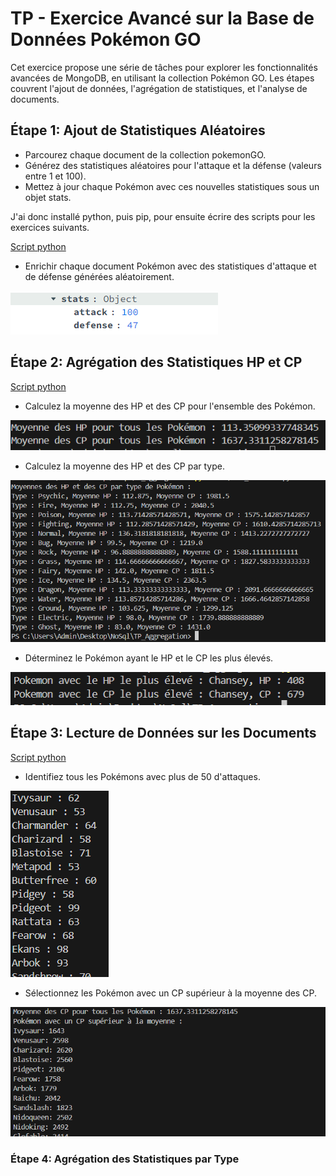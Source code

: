 # TP - Exercice Avancé sur la Base de Données Pokémon GO

Cet exercice propose une série de tâches pour explorer les fonctionnalités avancées de MongoDB, en utilisant la collection Pokémon GO. Les étapes couvrent l'ajout de données, l'agrégation de statistiques, et l'analyse de documents.

## Étape 1: Ajout de Statistiques Aléatoires

- Parcourez chaque document de la collection pokemonGO.
- Générez des statistiques aléatoires pour l'attaque et la défense (valeurs entre 1 et 100).
- Mettez à jour chaque Pokémon avec ces nouvelles statistiques sous un objet stats.

J'ai donc installé python, puis pip, pour ensuite écrire des scripts pour les exercices suivants.

[Script python](/TP_Aggregation/Etape_2.py)

- Enrichir chaque document Pokémon avec des statistiques d'attaque et de défense générées aléatoirement.

![img](/TP_Aggregation/images/1.png)

## Étape 2: Agrégation des Statistiques HP et CP

[Script python](/TP_Aggregation/Etape_2.py)

- Calculez la moyenne des HP et des CP pour l'ensemble des Pokémon.

![img](/TP_Aggregation/images/2.png)

- Calculez la moyenne des HP et des CP par type.

![img](/TP_Aggregation/images/3.png)

- Déterminez le Pokémon ayant le HP et le CP les plus élevés.

![img](/TP_Aggregation/images/4.png)

## Étape 3: Lecture de Données sur les Documents

[Script python](/TP_Aggregation/Etape_3.py)

- Identifiez tous les Pokémons avec plus de 50 d'attaques.

![img](/TP_Aggregation/images/5.png)

- Sélectionnez les Pokémon avec un CP supérieur à la moyenne des CP.

![img](/TP_Aggregation/images/6.png)

### Étape 4: Agrégation des Statistiques par Type

